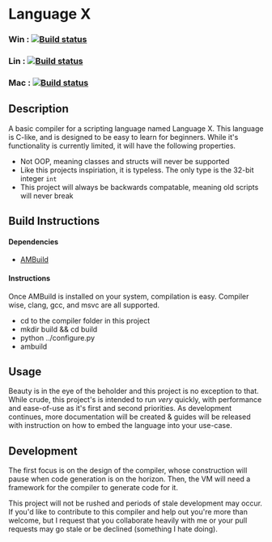 # Language X 
### Win : [![Build status](https://ci.appveyor.com/api/projects/status/xe77ex6oxl497xjm/branch/master?svg=true)](https://ci.appveyor.com/project/Headline22/compiler/branch/master)

### Lin : [![Build status](https://ci.appveyor.com/api/projects/status/jmyjt6k511y0xqdy?svg=true)](https://ci.appveyor.com/project/Headline22/compiler-xoo5i)

### Mac : [![Build status](https://travis-ci.org/Headline/compiler.svg?branch=master)](https://travis-ci.org/Headline/compiler)

## Description
A basic compiler for a scripting language named Language X. This language is C-like, and is designed to be easy to learn for beginners. While it's functionality is currently limited, it will have the following properties.

- Not OOP, meaning classes and structs will never be supported
- Like this projects inspiriation, it is typeless. The only type is the 32-bit integer `int`
- This project will always be backwards compatable, meaning old scripts will never break

## Build Instructions
#### Dependencies
 - [AMBuild](https://github.com/alliedmodders/ambuild)
#### Instructions
Once AMBuild is installed on your system, compilation is easy. Compiler wise, clang, gcc, and msvc are all supported.
- cd to the compiler folder in this project
- mkdir build && cd build
- python ../configure.py
- ambuild

## Usage
Beauty is in the eye of the beholder and this project is no exception to that. While crude, this project's is intended to run *very* quickly, with performance and ease-of-use as it's first and second priorities. As development continues, more documentation will be created & guides will be released with instruction on how to embed the language into your use-case.

## Development
The first focus is on the design of the compiler, whose construction will pause when code generation is on the horizon. Then, the VM will need a framework for the compiler to generate code for it.

This project will not be rushed and periods of stale development may occur. If you'd like to contribute to this compiler and help out you're more than welcome, but I request that you collaborate heavily with me or your pull requests may go stale or be declined (something I hate doing). 
